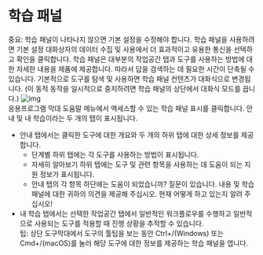# 학습 패널
중요: 학습 패널이 나타나지 않으면 기본 설정을 수정해야 합니다. 학습 패널을 사용하려면 기본 설정 대화상자의 데이터 수집 및 사용에서 더 효과적이고 유용한 통신을 선택하고 확인을 클릭합니다.
학습 패널은 대부분의 작업공간 탭과 도구를 사용하는 방법에 대한 자세한 내용을 제품에 제공합니다. 따라서 답을 검색하는 데 필요한 시간이 단축될 수 있습니다. 기본적으로 도구를 탐색 및 사용하면 학습 패널 컨텐츠가 대화식으로 변경됩니다. (이 동적 동작을 일시적으로 중지하려면 학습 패널의 상단에서 대화식 모드를 끕니다.)
![img](https://help.autodesk.com/cloudhelp/KOR/Fusion-GetStarted/images/learning-panel-example.png)  
응용프로그램 막대 도움말 메뉴에서 액세스할 수 있는 학습 패널 표시를 클릭합니다. 안내 및 내 학습이라는 두 개의 탭이 표시됩니다.

* 안내 탭에서는 클릭한 도구에 대한 개요와 두 개의 하위 탭에 대한 상세 정보를 제공합니다.
  - 단계별 하위 탭에는 각 도구를 사용하는 방법이 표시됩니다.
  - 자세히 알아보기 하위 탭에는 도구 및 관련 항목을 사용하는 데 도움이 되는 지원 정보가 표시됩니다.
  - 안내 탭의 각 항목 하단에는 도움이 되었습니까? 질문이 있습니다. 내용 및 학습 패널에 대한 귀하의 의견을 제공해 주십시오. 현재 어떻게 하고 있는지 알려 주십시오!
* 내 학습 탭에서는 선택한 작업공간 탭에서 일반적인 워크플로우를 수행하고 일반적으로 사용되는 도구를 적용할 때 진행 상황을 추적할 수 있습니다.  
팁: 상단 도구막대에서 도구의 툴팁을 보는 동안 Ctrl+/(Windows) 또는 Cmd+/(macOS)를 눌러 해당 도구에 대한 정보를 제공하는 학습 패널을 엽니다.